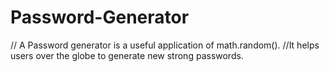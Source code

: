 # Password-Generator
// A Password generator is a useful application of math.random().
//It helps users over the globe to generate new strong passwords.
